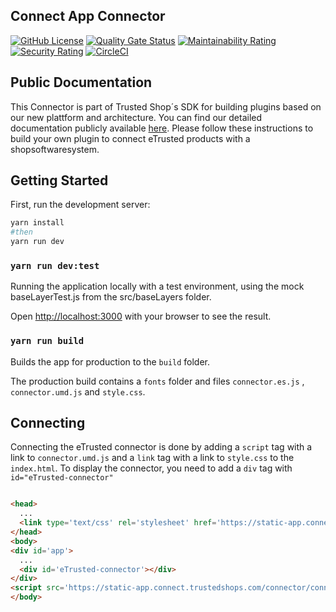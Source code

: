 ## Connect App Connector

[![GitHub License](https://img.shields.io/badge/license-MIT-lightgrey.svg)](https://github.com/trustedshops-public/connect-app-connector/blob/main/LICENSE)
[![Quality Gate Status](https://sonarcloud.io/api/project_badges/measure?project=trustedshops-public_connect-app-connector&metric=alert_status)](https://sonarcloud.io/summary/new_code?id=trustedshops-public_connect-app-connector)
[![Maintainability Rating](https://sonarcloud.io/api/project_badges/measure?project=trustedshops-public_connect-app-connector&metric=sqale_rating)](https://sonarcloud.io/summary/new_code?id=trustedshops-public_connect-app-connector)
[![Security Rating](https://sonarcloud.io/api/project_badges/measure?project=trustedshops-public_connect-app-connector&metric=security_rating)](https://sonarcloud.io/summary/new_code?id=trustedshops-public_connect-app-connector)
[![CircleCI](https://dl.circleci.com/status-badge/img/gh/trustedshops-public/connect-app-connector/tree/main.svg?style=svg)](https://dl.circleci.com/status-badge/redirect/gh/trustedshops-public/connect-app-connector/tree/main)

## Public Documentation

This Connector is part of Trusted Shop´s SDK for building plugins based on our new plattform and architecture. You can
find our detailed documentation publicly
available [here](https://developers.etrusted.com/solutions/newgen-sdk/introduction.html). Please follow these
instructions to build your own plugin to connect eTrusted products with a shopsoftwaresystem.

## Getting Started

First, run the development server:

```bash
yarn install
#then
yarn run dev

```

### `yarn run dev:test`

Running the application locally with a test environment, using the mock baseLayerTest.js from the src/baseLayers folder.

Open [http://localhost:3000](http://localhost:3000) with your browser to see the result.

### `yarn run build`

Builds the app for production to the `build` folder.

The production build contains a `fonts` folder and files `connector.es.js` , `connector.umd.js` and `style.css`.

## Connecting

Connecting the eTrusted connector is done by adding a `script` tag with a link to `connector.umd.js` and a `link` tag
with a link to `style.css` to the `index.html`.
To display the connector, you need to add a `div` tag with `id="eTrusted-connector"`

```html

<head>
  ...
  <link type='text/css' rel='stylesheet' href='https://static-app.connect.trustedshops.com/connector/style.css'>
</head>
<body>
<div id='app'>
  ...
  <div id='eTrusted-connector'></div>
</div>
<script src='https://static-app.connect.trustedshops.com/connector/connector.umd.js'></script>
</body>
```
